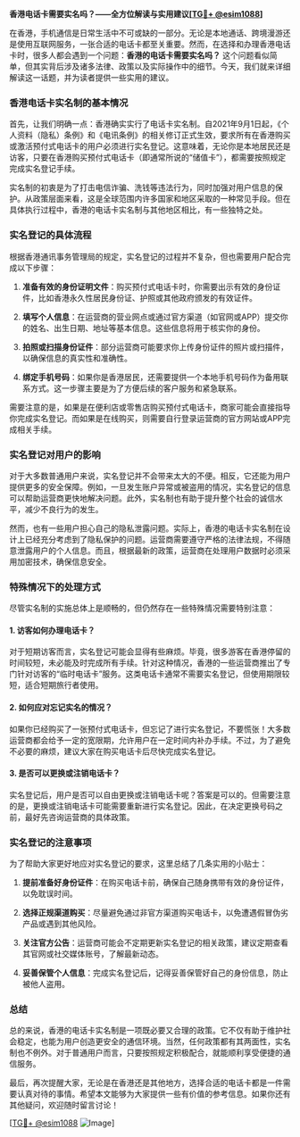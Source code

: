 **香港电话卡需要实名吗？——全方位解读与实用建议[[TG💪+ @esim1088](https://t.me/s/esim1088)]**

在香港，手机通信是日常生活中不可或缺的一部分。无论是本地通话、跨境漫游还是使用互联网服务，一张合适的电话卡都至关重要。然而，在选择和办理香港电话卡时，很多人都会遇到一个问题：**香港的电话卡需要实名吗？** 这个问题看似简单，但其实背后涉及诸多法律、政策以及实际操作中的细节。今天，我们就来详细解读这一话题，并为读者提供一些实用的建议。

### 香港电话卡实名制的基本情况

首先，让我们明确一点：香港确实实行了电话卡实名制。自2021年9月1日起，《个人资料（隐私）条例》和《电讯条例》的相关修订正式生效，要求所有在香港购买或激活预付式电话卡的用户必须进行实名登记。这意味着，无论你是本地居民还是访客，只要在香港购买预付式电话卡（即通常所说的“储值卡”），都需要按照规定完成实名登记手续。

实名制的初衷是为了打击电信诈骗、洗钱等违法行为，同时加强对用户信息的保护。从政策层面来看，这是全球范围内许多国家和地区采取的一种常见手段。但在具体执行过程中，香港的电话卡实名制与其他地区相比，有一些独特之处。

### 实名登记的具体流程

根据香港通讯事务管理局的规定，实名登记的过程并不复杂，但也需要用户配合完成以下步骤：

1. **准备有效的身份证明文件**：购买预付式电话卡时，你需要出示有效的身份证件，比如香港永久性居民身份证、护照或其他政府颁发的有效证件。
   
2. **填写个人信息**：在运营商的营业网点或通过官方渠道（如官网或APP）提交你的姓名、出生日期、地址等基本信息。这些信息将用于核实你的身份。

3. **拍照或扫描身份证件**：部分运营商可能要求你上传身份证件的照片或扫描件，以确保信息的真实性和准确性。

4. **绑定手机号码**：如果你是香港居民，还需要提供一个本地手机号码作为备用联系方式。这一步骤主要是为了方便后续的客户服务和紧急联系。

需要注意的是，如果是在便利店或零售店购买预付式电话卡，商家可能会直接指导你完成实名登记。而如果是在线购买，则需要自行登录运营商的官方网站或APP完成相关手续。

### 实名登记对用户的影响

对于大多数普通用户来说，实名登记并不会带来太大的不便。相反，它还能为用户提供更多的安全保障。例如，一旦发生账户异常或被盗用的情况，实名登记的信息可以帮助运营商更快地解决问题。此外，实名制也有助于提升整个社会的诚信水平，减少不良行为的发生。

然而，也有一些用户担心自己的隐私泄露问题。实际上，香港的电话卡实名制在设计上已经充分考虑到了隐私保护的问题。运营商需要遵守严格的法律法规，不得随意泄露用户的个人信息。而且，根据最新的政策，运营商在处理用户数据时必须采用加密技术，确保信息安全。

### 特殊情况下的处理方式

尽管实名制的实施总体上是顺畅的，但仍然存在一些特殊情况需要特别注意：

#### 1. 访客如何办理电话卡？
对于短期访客而言，实名登记可能会显得有些麻烦。毕竟，很多游客在香港停留的时间较短，未必能及时完成所有手续。针对这种情况，香港的一些运营商推出了专门针对访客的“临时电话卡”服务。这类电话卡通常不需要实名登记，但使用期限较短，适合短期旅行者使用。

#### 2. 如何应对忘记实名的情况？
如果你已经购买了一张预付式电话卡，但忘记了进行实名登记，不要慌张！大多数运营商都会给予一定的宽限期，允许用户在一定时间内补办手续。不过，为了避免不必要的麻烦，建议大家在购买电话卡后尽快完成实名登记。

#### 3. 是否可以更换或注销电话卡？
实名登记后，用户是否可以自由更换或注销电话卡呢？答案是可以的。但需要注意的是，更换或注销电话卡可能需要重新进行实名登记。因此，在决定更换号码之前，最好先咨询运营商的具体政策。

### 实名登记的注意事项

为了帮助大家更好地应对实名登记的要求，这里总结了几条实用的小贴士：

1. **提前准备好身份证件**：在购买电话卡前，确保自己随身携带有效的身份证件，以免耽误时间。

2. **选择正规渠道购买**：尽量避免通过非官方渠道购买电话卡，以免遭遇假冒伪劣产品或遇到其他风险。

3. **关注官方公告**：运营商可能会不定期更新实名登记的相关政策，建议定期查看其官网或社交媒体账号，了解最新动态。

4. **妥善保管个人信息**：完成实名登记后，记得妥善保管好自己的身份信息，防止被他人盗用。

### 总结

总的来说，香港的电话卡实名制是一项既必要又合理的政策。它不仅有助于维护社会稳定，也能为用户创造更安全的通信环境。当然，任何政策都有其两面性，实名制也不例外。对于普通用户而言，只要按照规定积极配合，就能顺利享受便捷的通信服务。

最后，再次提醒大家，无论是在香港还是其他地方，选择合适的电话卡都是一件需要认真对待的事情。希望本文能够为大家提供一些有价值的参考信息。如果你还有其他疑问，欢迎随时留言讨论！

[[TG💪+ @esim1088](https://t.me/s/esim1088) ![Image](https://i.postimg.cc/4NQfJmqS/Snipaste-2025-05-13-00-14-12.png)]